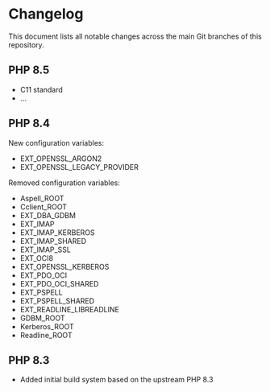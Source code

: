 # Changelog

This document lists all notable changes across the main Git branches of this
repository.

## PHP 8.5

* C11 standard
* ...

## PHP 8.4

New configuration variables:

* EXT_OPENSSL_ARGON2
* EXT_OPENSSL_LEGACY_PROVIDER

Removed configuration variables:

* Aspell_ROOT
* Cclient_ROOT
* EXT_DBA_GDBM
* EXT_IMAP
* EXT_IMAP_KERBEROS
* EXT_IMAP_SHARED
* EXT_IMAP_SSL
* EXT_OCI8
* EXT_OPENSSL_KERBEROS
* EXT_PDO_OCI
* EXT_PDO_OCI_SHARED
* EXT_PSPELL
* EXT_PSPELL_SHARED
* EXT_READLINE_LIBREADLINE
* GDBM_ROOT
* Kerberos_ROOT
* Readline_ROOT

## PHP 8.3

* Added initial build system based on the upstream PHP 8.3

